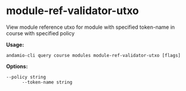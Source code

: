 # module-ref-validator-utxo
View module reference utxo for module with specified token-name in course with specified policy



**Usage:**
```
andamio-cli query course modules module-ref-validator-utxo [flags]

```



**Options:**
```
--policy string       
      --token-name string
```


